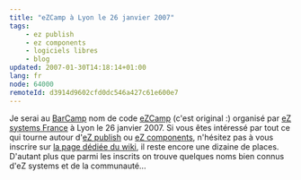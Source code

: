 ```yaml
---
title: "eZCamp à Lyon le 26 janvier 2007"
tags:
    - ez publish
    - ez components
    - logiciels libres
    - blog
updated: 2007-01-30T14:18:14+01:00
lang: fr
node: 64000
remoteId: d3914d9602cfd0dc546a427c61e600e7
---
```

 
Je serai au [BarCamp](http://fr.wikipedia.org/wiki/BarCamp) nom de code [eZCamp](http://barcamp.org/EzCampLyon) (c'est original :) organisé par [eZ systems France](http://ez.no/company/ez_crew/france) à Lyon le 26 janvier 2007. Si vous êtes intéressé par tout ce qui tourne autour d'[eZ publish](http://ez.no/ezpublish) ou [eZ components](http://ez.no/ezcomponents), n'hésitez pas à vous inscrire sur [la page dédiée du wiki](http://barcamp.org/EzCampLyon), il reste encore une dizaine de places. D'autant plus que parmi les inscrits on trouve quelques noms bien connus d'eZ systems et de la communauté...

